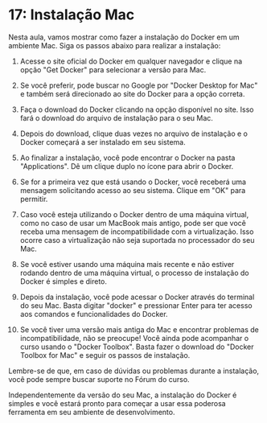 # 17: Instalação Mac

Nesta aula, vamos mostrar como fazer a instalação do Docker em um ambiente Mac. Siga os passos abaixo para realizar a instalação:

1. Acesse o site oficial do Docker em qualquer navegador e clique na opção "Get Docker" para selecionar a versão para Mac.

2. Se você preferir, pode buscar no Google por "Docker Desktop for Mac" e também será direcionado ao site do Docker para a opção correta.

3. Faça o download do Docker clicando na opção disponível no site. Isso fará o download do arquivo de instalação para o seu Mac.

4. Depois do download, clique duas vezes no arquivo de instalação e o Docker começará a ser instalado em seu sistema.

5. Ao finalizar a instalação, você pode encontrar o Docker na pasta "Applications". Dê um clique duplo no ícone para abrir o Docker.

6. Se for a primeira vez que está usando o Docker, você receberá uma mensagem solicitando acesso ao seu sistema. Clique em "OK" para permitir.

7. Caso você esteja utilizando o Docker dentro de uma máquina virtual, como no caso de usar um MacBook mais antigo, pode ser que você receba uma mensagem de incompatibilidade com a virtualização. Isso ocorre caso a virtualização não seja suportada no processador do seu Mac.

8. Se você estiver usando uma máquina mais recente e não estiver rodando dentro de uma máquina virtual, o processo de instalação do Docker é simples e direto.

9. Depois da instalação, você pode acessar o Docker através do terminal do seu Mac. Basta digitar "docker" e pressionar Enter para ter acesso aos comandos e funcionalidades do Docker.

10. Se você tiver uma versão mais antiga do Mac e encontrar problemas de incompatibilidade, não se preocupe! Você ainda pode acompanhar o curso usando o "Docker Toolbox". Basta fazer o download do "Docker Toolbox for Mac" e seguir os passos de instalação.

Lembre-se de que, em caso de dúvidas ou problemas durante a instalação, você pode sempre buscar suporte no Fórum do curso.

Independentemente da versão do seu Mac, a instalação do Docker é simples e você estará pronto para começar a usar essa poderosa ferramenta em seu ambiente de desenvolvimento.

